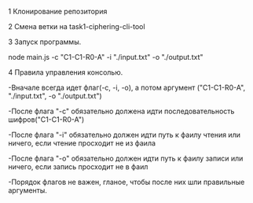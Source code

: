 1 Клонирование репозитория

2 Смена ветки на task1-ciphering-cli-tool

3 Запуск программы.

  node main.js -c "C1-C1-R0-A" -i "./input.txt" -o "./output.txt"

4 Правила управления консолью.

  -Вначале всегда идет флаг(-c, -i, -o), а потом аргумент ("C1-C1-R0-A", "./input.txt", -o "./output.txt")

  -После флага "-с" обязательно должена идти последовательность шифров("C1-C1-R0-A")

  -После флага "-i" обязательно должен идти путь к фаилу чтения или ничего, если чтение просходит не из фаила 

  -После флага "-o" обязательно должен идти путь к фаилу записи или ничего, если запись просходит не в фаил 

  -Порядок флагов не важен, гланое, чтобы после них шли правильные аргументы.

